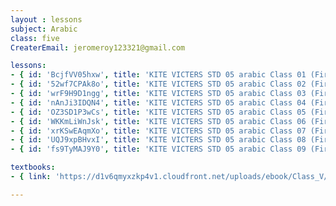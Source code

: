 ```yaml
--- 
layout : lessons 
subject: Arabic
class: five
CreaterEmail: jeromeroy123321@gmail.com

lessons: 
- { id: 'BcjfVV05hxw', title: 'KITE VICTERS STD 05 arabic Class 01 (First Bell-ഫസ്റ്റ് ബെല്‍)' }
- { id: '52wf7CPAk8o', title: 'KITE VICTERS STD 05 arabic Class 02 (First Bell-ഫസ്റ്റ് ബെല്‍)' }
- { id: 'wrF9H9D1ngg', title: 'KITE VICTERS STD 05 arabic Class 03 (First Bell-ഫസ്റ്റ് ബെല്‍)' }
- { id: 'nAnJi3IDQN4', title: 'KITE VICTERS STD 05 arabic Class 04 (First Bell-ഫസ്റ്റ് ബെല്‍)' }
- { id: 'OZ3SD1P3wCs', title: 'KITE VICTERS STD 05 arabic Class 05 (First Bell-ഫസ്റ്റ് ബെല്‍)' }
- { id: 'WKKmLiWnJsk', title: 'KITE VICTERS STD 05 arabic Class 06 (First Bell-ഫസ്റ്റ് ബെല്‍)' }
- { id: 'xrKSwEAqmXo', title: 'KITE VICTERS STD 05 arabic Class 07 (First Bell-ഫസ്റ്റ് ബെല്‍)' }
- { id: 'UQJ9xpBHvxI', title: 'KITE VICTERS STD 05 arabic Class 08 (First Bell-ഫസ്റ്റ് ബെല്‍)' }
- { id: 'fs9TyMAJ9Y0', title: 'KITE VICTERS STD 05 arabic Class 09 (First Bell-ഫസ്റ്റ് ബെല്‍)' }

textbooks:
- { link: 'https://d1v6qmyxzkp4v1.cloudfront.net/uploads/ebook/Class_V/ArabicReaderAcadamic/ArabicReaderAcadamic.pdf', title: 'Arabic' , medium: '' }

---
```



